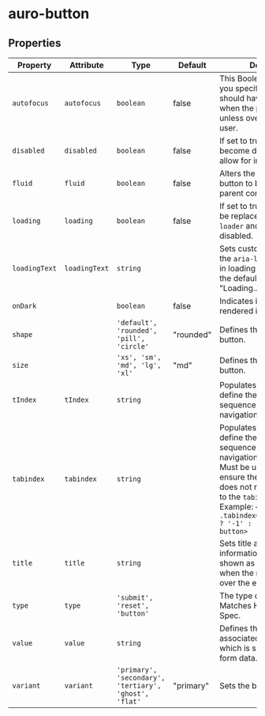 # auro-button

## Properties

| Property      | Attribute     | Type                                             | Default   | Description                                      |
|---------------|---------------|--------------------------------------------------|-----------|--------------------------------------------------|
| `autofocus`   | `autofocus`   | `boolean`                                        | false     | This Boolean attribute lets you specify that the button should have input focus when the page loads, unless overridden by the user. |
| `disabled`    | `disabled`    | `boolean`                                        | false     | If set to true, button will become disabled and not allow for interactions. |
| `fluid`       | `fluid`       | `boolean`                                        | false     | Alters the shape of the button to be full width of its parent container. |
| `loading`     | `loading`     | `boolean`                                        | false     | If set to true button text will be replaced with `auro-loader` and become disabled. |
| `loadingText` | `loadingText` | `string`                                         |           | Sets custom loading text for the `aria-label` on a button in loading state. If not set, the default value of "Loading..." will be used. |
| `onDark`      |               | `boolean`                                        | false     | Indicates if the button is rendered in dark mode. |
| `shape`       |               | `'default', 'rounded', 'pill', 'circle'`         | "rounded" | Defines the shape of the button.                 |
| `size`        |               | `'xs', 'sm', 'md', 'lg', 'xl'`                   | "md"      | Defines the size of the button.                  |
| `tIndex`      | `tIndex`      | `string`                                         |           | Populates `tabindex` to define the focusable sequence in keyboard navigation. |
| `tabindex`    | `tabindex`    | `string`                                         |           | Populates `tabindex` to define the focusable sequence in keyboard navigation.<br />Must be used with "." to ensure the host element does not retain a reference to the `tabindex` attribute.<br />Example: `<auro-button .tabindex="${this.disabled ? '-1' : '0'}"></auro-button>` |
| `title`       | `title`       | `string`                                         |           | Sets title attribute. The information is most often shown as a tooltip text when the mouse moves over the element. |
| `type`        | `type`        | `'submit', 'reset', 'button'`                    |           | The type of button. Matches HTML5 Button Spec.   |
| `value`       | `value`       | `string`                                         |           | Defines the value associated with the button which is submitted with the form data. |
| `variant`     | `variant`     | `'primary', 'secondary', 'tertiary', 'ghost', 'flat'` | "primary" | Sets the button variant.                         |
